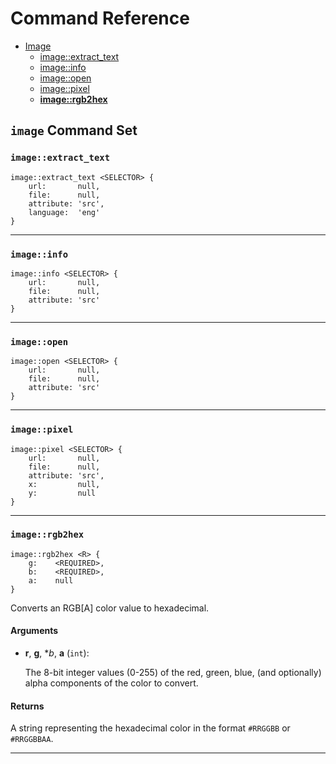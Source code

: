 # Command Reference
- [Image](#image-command-set)
   - [image::extract_text](#imageextract_text)
   - [image::info](#imageinfo)
   - [image::open](#imageopen)
   - [image::pixel](#imagepixel)
   - **[image::rgb2hex](#imagergb2hex)**

## `image` Command Set

### `image::extract_text`

```
image::extract_text <SELECTOR> {
    url:       null,
    file:      null,
    attribute: 'src',
    language:  'eng'
}
```

---

### `image::info`

```
image::info <SELECTOR> {
    url:       null,
    file:      null,
    attribute: 'src'
}
```

---

### `image::open`

```
image::open <SELECTOR> {
    url:       null,
    file:      null,
    attribute: 'src'
}
```

---

### `image::pixel`

```
image::pixel <SELECTOR> {
    url:       null,
    file:      null,
    attribute: 'src',
    x:         null,
    y:         null
}
```

---

### `image::rgb2hex`

```
image::rgb2hex <R> {
    g:    <REQUIRED>,
    b:    <REQUIRED>,
    a:    null
}
```

Converts an RGB[A] color value to hexadecimal.

#### Arguments

- **r**, **g**, **b*, **a** (`int`):

    The 8-bit integer values (0-255) of the red, green, blue, (and optionally) alpha
    components of the color to convert.

#### Returns
A string representing the hexadecimal color in the format `#RRGGBB` or `#RRGGBBAA`.

---


